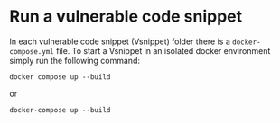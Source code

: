 # Run a vulnerable code snippet
In each vulnerable code snippet (Vsnippet) folder there is a `docker-compose.yml` file. To start a Vsnippet in an isolated docker environment simply run the following command:
```
docker compose up --build
```
or
```
docker-compose up --build
```
